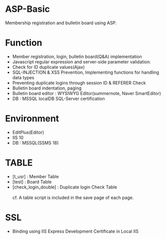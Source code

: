 # ASP-Basic
Membership registration and bulletin board using ASP.
# Function
- Member registration, login, bulletin board(Q&A) implementation
- Javascript regular expression and server-side parameter validation.
- Check for ID duplicate values(Ajax)
- SQL-INJECTION & XSS Prevention, Implementing functions for handling data types
- Preventing duplicate logins through session ID & REFERER Check
- Bulletin board indentation, paging
- Bulletin board editor : WYSIWYG Editor(summernote, Naver SmartEditor)
- DB : MSSQL localDB SQL-Server certification
# Environment
- EditPlus(Editor) <br>
- IIS 10 <br>
- DB : MSSQL(SSMS 18) <br>
# TABLE    
- [t_usr] :               Member Table           <br/>
- [test] :                Board Table         <br/>
- [check_login_double] :  Duplicate login Check Table <br/>    
cf. A table script is included in the save page of each page.<br/>
# SSL 
- Binding using IIS Express Development Certificate in Local IIS <br/>
